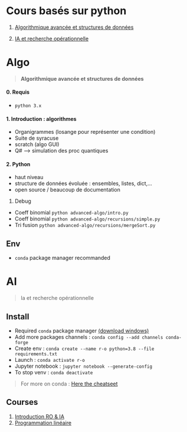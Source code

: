 # Cours basés sur python

1. [Algorithmique avancée et structures de données](#Algo)

1. [IA et recherche opérationnelle](#AI)

# Algo
> **Algorithmique avancée et structures de données**

#### 0. Requis

- `python 3.x`

#### 1. Introduction : algorithmes

- Organigrammes (losange pour représenter une condition)
- Suite de syracuse
- scratch (algo GUI)
- Q# --> simulation des proc quantiques

#### 2. Python

- haut niveau
- structure de données évoluée : ensembles, listes, dict,...
- open source / beaucoup de documentation

1. Debug

- Coeff binomial `python advanced-algo/intro.py`
- Coeff binomial `python advanced-algo/recursions/simple.py`
- Tri fusion `python advanced-algo/recursions/mergeSort.py`

## Env

- `conda` package manager recommanded

# AI
> Ia et recherche opérationnelle

## Install

- Required `conda` package manager [(download windows)](https://repo.anaconda.com/miniconda/Miniconda3-latest-Windows-x86_64.exe)
- Add more packages channels : `conda config --add channels conda-forge`
- Create env : `conda create --name r-o python=3.8 --file requirements.txt`
- Launch : `conda activate r-o`
- Jupyter notebook : `jupyter notebook --generate-config`
- To stop venv : `conda deactivate`

> For more on conda : [Here the cheatseet](https://docs.conda.io/projects/conda/en/4.6.0/_downloads/52a95608c49671267e40c689e0bc00ca/conda-cheatsheet.pdf)

## Courses

1. [Introduction RO & IA](doc/op-research/intro.md)
1. [Programmation linéaire](doc/op-research/linear-prog-simplexes.md)
